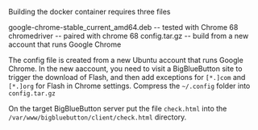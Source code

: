 
Building the docker container requires three files

google-chrome-stable_current_amd64.deb -- tested with Chrome 68
chromedriver -- paired with chrome 68
config.tar.gz -- build from a new account that runs Google Chrome

The config file is created from a new Ubuntu account that runs Google Chrome.  In the new aaccount, you need to visit a BigBlueButton site to trigger the download of Flash, and then add exceptions for `[*.]com` and `[*.]org` for Flash in Chrome settings.  Compress the `~/.config` folder into `config.tar.gz`

On the target BigBlueButton server put the file `check.html` into the `/var/www/bigbluebutton/client/check.html` directory.

